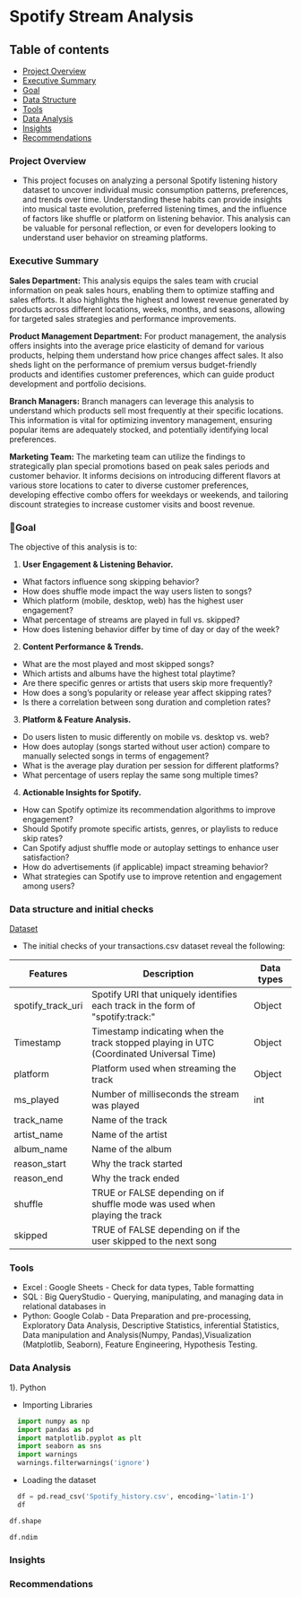 # Spotify Stream Analysis

## Table of contents
- [Project Overview](#project-overview)
- [Executive Summary](#executive-summary)
- [Goal](goal)
- [Data Structure](data-structure)
- [Tools](tools)
- [Data Analysis](#data-analysis)
- [Insights](insights)
- [Recommendations](recommendations)

### Project Overview
- This project focuses on analyzing a personal Spotify listening history dataset to uncover individual music consumption patterns, preferences, and trends over time. Understanding these habits can provide insights into musical taste evolution, preferred listening times, and the influence of factors like shuffle or platform on listening behavior. This analysis can be valuable for personal reflection, or even for developers looking to understand user behavior on streaming platforms.
  
### Executive Summary
**Sales Department:**
This analysis equips the sales team with crucial information on peak sales hours, enabling them to optimize staffing and sales efforts. It also highlights the highest and lowest revenue generated by products across different locations, weeks, months, and seasons, allowing for targeted sales strategies and performance improvements.

**Product Management Department:**
For product management, the analysis offers insights into the average price elasticity of demand for various products, helping them understand how price changes affect sales. It also sheds light on the performance of premium versus budget-friendly products and identifies customer preferences, which can guide product development and portfolio decisions.

**Branch Managers:**
Branch managers can leverage this analysis to understand which products sell most frequently at their specific locations. This information is vital for optimizing inventory management, ensuring popular items are adequately stocked, and potentially identifying local preferences.

**Marketing Team:** 
The marketing team can utilize the findings to strategically plan special promotions based on peak sales periods and customer behavior. It informs decisions on introducing different flavors at various store locations to cater to diverse customer preferences, developing effective combo offers for weekdays or weekends, and tailoring discount strategies to increase customer visits and boost revenue.

### 🎯Goal
The objective of this analysis is to:

1. **User Engagement & Listening Behavior.**
  -	What factors influence song skipping behavior?
  - How does shuffle mode impact the way users listen to songs?
  - Which platform (mobile, desktop, web) has the highest user engagement?
  -	What percentage of streams are played in full vs. skipped?
  - How does listening behavior differ by time of day or day of the week?


2. **Content Performance & Trends.**
  - What are the most played and most skipped songs?
  - Which artists and albums have the highest total playtime?
  - Are there specific genres or artists that users skip more frequently?
  - How does a song’s popularity or release year affect skipping rates?
  - Is there a correlation between song duration and completion rates?

3. **Platform & Feature Analysis.**
  -	 Do users listen to music differently on mobile vs. desktop vs. web?
  -	 How does autoplay (songs started without user action) compare to manually selected songs in terms of engagement?
  -	 What is the average play duration per session for different platforms?
  -	 What percentage of users replay the same song multiple times?

4. **Actionable Insights for Spotify.**
 - How can Spotify optimize its recommendation algorithms to improve engagement?
 - Should Spotify promote specific artists, genres, or playlists to reduce skip rates?
 - Can Spotify adjust shuffle mode or autoplay settings to enhance user satisfaction?
 - How do advertisements (if applicable) impact streaming behavior?
 - What strategies can Spotify use to improve retention and engagement among users?

### Data structure and initial checks
[Dataset](https://docs.google.com/spreadsheets/d/16aVwbhkatereQK9XxhCJlANGXxiw_2hGnl3UvNGzV9g/edit?gid=2112276726#gid=2112276726)

 - The initial checks of your transactions.csv dataset reveal the following:

| Features | Description | Data types |
| -------- | -------- | -------- | 
| spotify_track_uri | Spotify URI that uniquely identifies each track in the form of "spotify:track:<base-62 string>"  | Object |  
| Timestamp | Timestamp indicating when the track stopped playing in UTC (Coordinated Universal Time) | Object | 
| platform | Platform used when streaming the track | Object |
| ms_played | Number of milliseconds the stream was played | int |
| track_name | Name of the track |
| artist_name | Name of the artist |
| album_name | Name of the album |
| reason_start | Why the track started |
| reason_end | Why the track ended |
| shuffle | TRUE or FALSE depending on if shuffle mode was used when playing the track |
| skipped | TRUE of FALSE depending on if the user skipped to the next song |

### Tools
- Excel : Google Sheets - Check for data types, Table formatting
- SQL : Big QueryStudio - Querying, manipulating, and managing data in relational databases in 
- Python: Google Colab - Data Preparation and pre-processing, Exploratory Data Analysis, Descriptive Statistics, inferential Statistics, Data manipulation and Analysis(Numpy, Pandas),Visualization (Matplotlib, Seaborn), Feature Engineering, Hypothesis Testing.

### Data Analysis
1). Python
- Importing Libraries
``` python
  import numpy as np
  import pandas as pd
  import matplotlib.pyplot as plt
  import seaborn as sns
  import warnings
  warnings.filterwarnings('ignore')
```
- Loading the dataset
``` python  
  df = pd.read_csv('Spotify_history.csv', encoding='latin-1')
  df
```

``` python
df.shape
```
``` python
df.ndim
```






### Insights

### Recommendations


